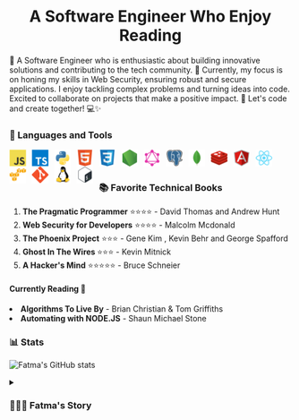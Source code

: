 
<h1 align="center"> A Software Engineer Who Enjoy Reading </h1>

<p align="left">  🚀 A Software Engineer who is enthusiastic about building innovative solutions and contributing to the tech community. 🌱 Currently, my focus is on honing my skills in Web Security, ensuring robust and secure applications. I enjoy tackling complex problems and turning ideas into code. Excited to collaborate on projects that make a positive impact. 💬 Let's code and create together! 💻✨ </p>

### 🧰 Languages and Tools

<img align="left" alt="JavaScript" width="30px" style="padding-right:10px;" src="https://github.com/devicons/devicon/blob/v2.15.1/icons/javascript/javascript-original.svg" />
<img align="left" alt="TypeScript" width="30px" style="padding-right:10px;" src="https://github.com/devicons/devicon/blob/v2.15.1/icons/typescript/typescript-original.svg" />
<img align="left" alt="Python" width="30px" style="padding-right:10px;" src="https://github.com/devicons/devicon/blob/v2.15.1/icons/python/python-original.svg" />
<img align="left" alt="HTML" width="30px" style="padding-right:10px;" src="https://github.com/devicons/devicon/blob/v2.15.1/icons/html5/html5-original.svg" />
<img align="left" alt="CSS" width="30px" style="padding-right:10px;" src="https://github.com/devicons/devicon/blob/v2.15.1/icons/css3/css3-original.svg" />
<img align="left" alt="NodeJS" width="30px" style="padding-right:10px;" src="https://github.com/devicons/devicon/blob/v2.15.1/icons/nodejs/nodejs-original.svg" />
<img align="left" alt="GraphQL" width="30px" style="padding-right:10px;" src="https://github.com/devicons/devicon/blob/v2.15.1/icons/graphql/graphql-plain.svg" />
<img align="left" alt="PostgreSQL" width="30px" style="padding-right:10px;" src="https://github.com/devicons/devicon/blob/v2.15.1/icons/postgresql/postgresql-original.svg" />
<img align="left" alt="MongoDB" width="30px" style="padding-right:10px;" src="https://github.com/devicons/devicon/blob/v2.15.1/icons/mongodb/mongodb-original.svg" />
<img align="left" alt="Redis" width="30px" style="padding-right:10px;" src="https://github.com/devicons/devicon/blob/v2.15.1/icons/redis/redis-original.svg" />
<img align="left" alt="Angular" width="30px" style="padding-right:10px;" src="https://github.com/devicons/devicon/blob/v2.15.1/icons/angularjs/angularjs-original.svg" />
<img align="left" alt="React" width="30px" style="padding-right:10px;" src="https://github.com/devicons/devicon/blob/v2.15.1/icons/react/react-original.svg" />
<img align="left" alt="AWS" width="30px" style="padding-right:10px;" src="https://github.com/devicons/devicon/blob/v2.15.1/icons/amazonwebservices/amazonwebservices-original.svg" />
<img align="left" alt="Git" width="30px" style="padding-right:10px;" src="https://github.com/devicons/devicon/blob/v2.15.1/icons/git/git-original.svg" />
<img align="left" alt="Linux" width="30px" style="padding-right:10px;" src="https://github.com/devicons/devicon/blob/v2.15.1/icons/linux/linux-original.svg" />
<img align="left" alt="Bash" width="30px" style="padding-right:10px;" src="https://github.com/devicons/devicon/blob/v2.15.1/icons/bash/bash-original.svg" />
<br />
<br />

### 📚 Favorite Technical Books 
<ol>
  <li><strong>The Pragmatic Programmer</strong> ⭐️⭐️⭐️⭐️ - David Thomas and Andrew Hunt </li>
  <li><strong>Web Security for Developers</strong> ⭐️⭐️⭐️⭐️ - Malcolm Mcdonald</li>
  <li><strong>The Phoenix Project</strong> ⭐️⭐️⭐️ - Gene Kim , Kevin Behr and George Spafford</li>
  <li><strong>Ghost In The Wires </strong> ⭐️⭐️⭐️ - Kevin Mitnick </li>
  <li><strong>A Hacker's Mind</strong> ⭐️⭐️⭐️⭐️⭐️ - Bruce Schneier </li>
<!--   <li><strong>Distributed Systems with Node.js</strong> ⭐️⭐️⭐️⭐️ - Thomas Hunter || </li> -->
</ol>
<h4 align="left"> Currently Reading 📖 </h4>
    <li><strong>Algorithms To Live By</strong> - Brian Christian & Tom Griffiths </li>
<!--    <li><strong>JavaScript Data Structures and Algorithms</strong> - Sammie Bae</li>  -->
<li><strong> Automating with NODE.JS</strong> - Shaun Michael Stone </li> 
</ul>

### 📊 Stats

![Fatma's GitHub stats](https://github-readme-stats.vercel.app/api?username=fatmazaman&show_icons=true&theme=gruvbox)

<details>
 <summary><h3> 👩🏻‍💻 Fatma's Story</h3></summary>
 <p>Hey there! I'm a Senior Software Engineer, crafting solutions to real-world problems through the art of cutting-edge technology. My journey kicks off with a solid foundation – I hold both a bachelor's and master's degree 👩🏻‍🎓 in computer science. Still, there's this constant wonder 😶‍🌫️ about how all these pieces seamlessly work together. It's a curious ride that keeps me going 🏃🏻‍♀️</p>  
<p>I consider myself fortunate to have worked across various industries, 🏭 including service-based, product-based, and even within the dynamic environment of an 8-person startup. Each project I take is like a puzzle 🧐, presenting unique challenges that have not only shaped me professional as well as personal level too. What intrigues 🤔 me most is understanding why we opt for specific language tool and technologies in order to get the job done ✔️ </p>
<p>Beyond the glow of computer screens 📺 , you'll often find me in bookstores  or libraries – my absolute favorite places on earth. I can spend hours flipping through titles and exploring all kinds of books 📚 . Additionally, meditation 🧘🏼‍♀️ and long walks🚶🏻‍♀️ in nature keep me grounded, especially during challenging times.</p>

